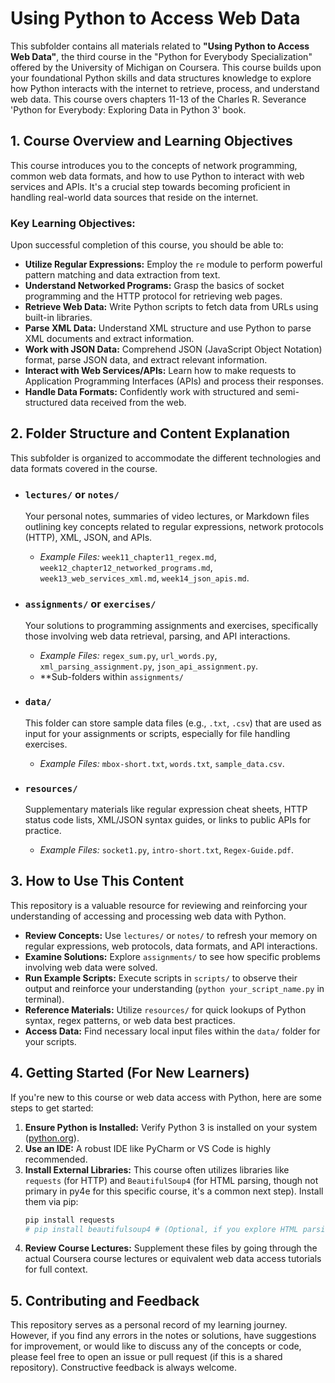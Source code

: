 # Using Python to Access Web Data

This subfolder contains all materials related to **"Using Python to Access Web Data"**, the third course in the "Python for Everybody Specialization" offered by the University of Michigan on Coursera. This course builds upon your foundational Python skills and data structures knowledge to explore how Python interacts with the internet to retrieve, process, and understand web data. This course overs chapters 11-13 of the Charles R. Severance 'Python for Everybody: Exploring Data in Python 3' book.

## 1. Course Overview and Learning Objectives

This course introduces you to the concepts of network programming, common web data formats, and how to use Python to interact with web services and APIs. It's a crucial step towards becoming proficient in handling real-world data sources that reside on the internet.

### Key Learning Objectives:

Upon successful completion of this course, you should be able to:

* **Utilize Regular Expressions:** Employ the `re` module to perform powerful pattern matching and data extraction from text.
* **Understand Networked Programs:** Grasp the basics of socket programming and the HTTP protocol for retrieving web pages.
* **Retrieve Web Data:** Write Python scripts to fetch data from URLs using built-in libraries.
* **Parse XML Data:** Understand XML structure and use Python to parse XML documents and extract information.
* **Work with JSON Data:** Comprehend JSON (JavaScript Object Notation) format, parse JSON data, and extract relevant information.
* **Interact with Web Services/APIs:** Learn how to make requests to Application Programming Interfaces (APIs) and process their responses.
* **Handle Data Formats:** Confidently work with structured and semi-structured data received from the web.

## 2. Folder Structure and Content Explanation

This subfolder is organized to accommodate the different technologies and data formats covered in the course.

* ### `lectures/` or `notes/`
    Your personal notes, summaries of video lectures, or Markdown files outlining key concepts related to regular expressions, network protocols (HTTP), XML, JSON, and APIs.
    * *Example Files:* `week11_chapter11_regex.md`, `week12_chapter12_networked_programs.md`, `week13_web_services_xml.md`, `week14_json_apis.md`.

* ### `assignments/` or `exercises/`
    Your solutions to programming assignments and exercises, specifically those involving web data retrieval, parsing, and API interactions.
    * *Example Files:* `regex_sum.py`, `url_words.py`, `xml_parsing_assignment.py`, `json_api_assignment.py`.
    * **Sub-folders within `assignments/` 

* ### `data/` 
     This folder can store sample data files (e.g., `.txt`, `.csv`) that are used as input for your assignments or scripts, especially for file handling exercises.
    * *Example Files:* `mbox-short.txt`, `words.txt`, `sample_data.csv`.

* ### `resources/` 
    Supplementary materials like regular expression cheat sheets, HTTP status code lists, XML/JSON syntax guides, or links to public APIs for practice.
    * *Example Files:* `socket1.py`, `intro-short.txt`, `Regex-Guide.pdf`.

## 3. How to Use This Content

This repository is a valuable resource for reviewing and reinforcing your understanding of accessing and processing web data with Python.

* **Review Concepts:** Use `lectures/` or `notes/` to refresh your memory on regular expressions, web protocols, data formats, and API interactions.
* **Examine Solutions:** Explore `assignments/` to see how specific problems involving web data were solved.
* **Run Example Scripts:** Execute scripts in `scripts/` to observe their output and reinforce your understanding (`python your_script_name.py` in terminal).
* **Reference Materials:** Utilize `resources/` for quick lookups of Python syntax, regex patterns, or web data best practices.
* **Access Data:** Find necessary local input files within the `data/` folder for your scripts.

## 4. Getting Started (For New Learners)

If you're new to this course or web data access with Python, here are some steps to get started:

1.  **Ensure Python is Installed:** Verify Python 3 is installed on your system ([python.org](https://www.python.org/)).
2.  **Use an IDE:** A robust IDE like PyCharm or VS Code is highly recommended.
3.  **Install External Libraries:** This course often utilizes libraries like `requests` (for HTTP) and `BeautifulSoup4` (for HTML parsing, though not primary in py4e for this specific course, it's a common next step). Install them via pip:
    ```bash
    pip install requests
    # pip install beautifulsoup4 # (Optional, if you explore HTML parsing beyond py4e)
    ```
4.  **Review Course Lectures:** Supplement these files by going through the actual Coursera course lectures or equivalent web data access tutorials for full context.

## 5. Contributing and Feedback

This repository serves as a personal record of my learning journey. However, if you find any errors in the notes or solutions, have suggestions for improvement, or would like to discuss any of the concepts or code, please feel free to open an issue or pull request (if this is a shared repository). Constructive feedback is always welcome.
